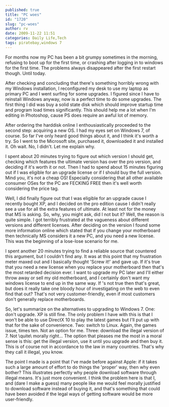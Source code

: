```yaml
---
published: true
title: "PC woes"
id: "1720"
slug: "pc-woes"
author: rv
date: 2009-11-22 11:51
categories: Daily Life,Tech
tags: piratebay,windows 7
---
```

For months now my PC has been a bit grumpy sometimes in the morning, refusing to boot up for the first time, or crashing after logging in to windows for the first time. The problems always disappeared after the first restart though. Until today.

After checking and concluding that there's something horribly wrong with my Windows installation, I reconfigured my desk to use my laptop as primary PC and I went surfing for some upgrades. I figured since I have to reinstall Windows anyway, now is a perfect time to do some upgrades. The first thing I did was buy a solid state disk which should improve startup time and program load times significantly. This should help me a lot when I'm editing in Photoshop, cause PS does require an awful lot of memory.

After ordering the harddisk online I enthousiastically proceeded to the second step: acquiring a new OS. I had my eyes set on Windows 7, of course. So far I've only heard good things about it, and I think it's worth a try. So I went to the Microsoft site, purchased it, downloaded it and installed it. Oh wait. No, I didn't. Let me explain why.

I spent about 20 minutes trying to figure out which version I should get, checking which features the ultimate version has over the pro version, and deciding if it's worth it or not. Then I had to spend about 15 minutes figuring out if I was eligible for an upgrade license or if I should buy the full version. Mind you, it's not a cheap OS! Especially considering that all other available consumer OSes for the PC are FECKING FREE then it's well worth considering the price tag.

Well, I did finally figure out that I was eligible for an upgrade cause I recently bought XP, and I decided on the pro edition cause I didn't really see a use for all the extra features of ultimate. At least not for the money that MS is asking. So, why, you might ask, did I not but it? Well, the reason is quite simple. I got terribly frustrated at the vagueness about different versions and different licenses. After deciding on the version I found some more information online which stated that if you change your motherboard then technically MS considers it a new PC, and you need a new license. This was the beginning of a lose-lose scenario for me.

I spent another 20 minutes trying to find a reliable source that countered this argument, but I couldn't find any. It was at this point that my frustration meter maxed out and I basically thought 'Screw it!' and gave up. If it's true that you need a new license when you replace your motherboard then that's the most retarded decision ever. I want to upgrade my PC later and I'll either throw away or sell my old motherboard, and I certainly don't want my windows license to end up in the same way. If 's not true then that's great, but does it really take one bloody hour of investigating on the web to even find that out? That's not very customer-friendly, even if most customers don't generally replace motherboards.

So, let's summarize on the alternatives to upgrading to Windows 7. One: don't upgrade. XP is still fine. The only problem I have with this is that I won't be able to use DirectX 10 to play the latest games but I'll put up with that for the sake of convenience. Two: switch to Linux. Again, the games issue, times ten. Not an option for me. Three: download the illegal version of 7. Not \quite\ morally right... The option that pleases me the most in a moral sense is this: get the illegal version, use it until you upgrade and then buy it. This is of course not in accordance to the law in many countries. That's why they call it illegal, you know.

The point I made is a point that I've made before against Apple: if it takes such a large amount of effort to do things the 'proper' way, then why even bother? This illustrates perfectly why people download software through illegal means. It's just more convenient. I think the problem here is that I, and (dare I make a guess) many people like me would feel morally justified to download software instead of buying it, and that's something that could have been avoided if the legal ways of getting software would be more user-friendly.